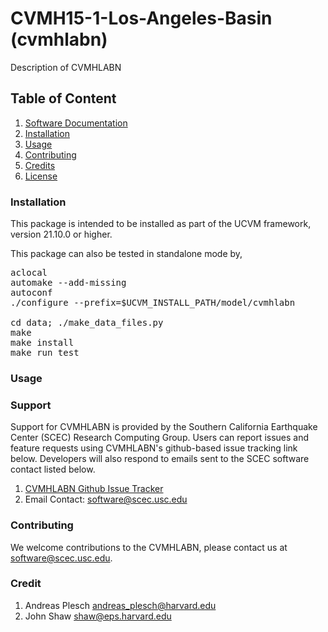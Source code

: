# CVMH15-1-Los-Angeles-Basin (cvmhlabn)
Description of CVMHLABN

## Table of Content
1. [Software Documentation](https://github.com/SCECcode/cvmhlabn/wiki)
2. [Installation](#installation)
3. [Usage](#usage)
4. [Contributing](#contributing)
5. [Credits](#credit)
6. [License](#license)

### Installation
This package is intended to be installed as part of the UCVM framework,
version 21.10.0 or higher. 

This package can also be tested in standalone mode by,

<pre>
aclocal
automake --add-missing
autoconf
./configure --prefix=$UCVM_INSTALL_PATH/model/cvmhlabn 

cd data; ./make_data_files.py 
make
make install
make run_test
</pre>

### Usage


### Support
Support for CVMHLABN is provided by the Southern California Earthquake Center
(SCEC) Research Computing Group.  Users can report issues and feature requests 
using CVMHLABN's github-based issue tracking link below. Developers will also 
respond to emails sent to the SCEC software contact listed below.
1. [CVMHLABN Github Issue Tracker](https://github.com/SCECcode/cvmhlabn/issues)
2. Email Contact: software@scec.usc.edu

### Contributing
We welcome contributions to the CVMHLABN, please contact us at software@scec.usc.edu.

### Credit
1. Andreas Plesch <andreas_plesch@harvard.edu>
2. John Shaw <shaw@eps.harvard.edu>

